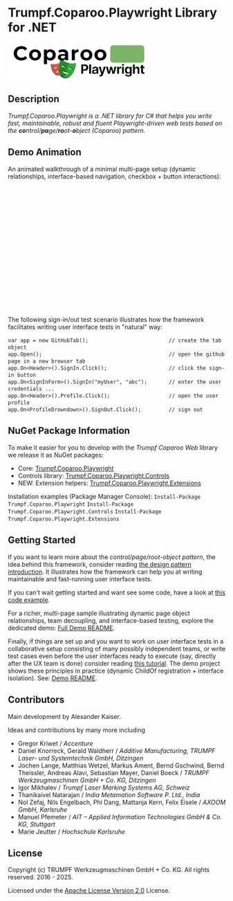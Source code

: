 ﻿# Trumpf.Coparoo.Playwright Library for .NET
![logo640]

## Description
*Trumpf.Coparoo.Playwright is a .NET library for C# that helps you write fast, maintainable, robust and fluent Playwright-driven web tests based on the **co**ntrol/**pa**ge/**ro**ot-**o**bject (Coparoo) pattern.*

## Demo Animation
An animated walkthrough of a minimal multi-page setup (dynamic relationships, interface-based navigation, checkbox + button interactions):

![Coparoo demo animation](Trumpf.Coparoo.Playwright.Demo/demo.gif)

The following sign-in/out test scenario illustrates how the framework facilitates writing user interface tests in "natural" way:

    var app = new GitHubTab();                          // create the tab object
    app.Open();                                         // open the github page in a new browser tab
    app.On<Header>().SignIn.Click();                    // click the sign-in button
    app.On<SignInForm>().SignIn("myUser", "abc");       // enter the user credentials ...
    app.On<Header>().Profile.Click();                   // open the user profile
    app.On<ProfileDrowndown>().SignOut.Click();         // sign out

## NuGet Package Information
To make it easier for you to develop with the *Trumpf Coparoo Web* library we release it as NuGet packages:

- Core: [Trumpf.Coparoo.Playwright](https://www.nuget.org/packages/Trumpf.Coparoo.Playwright)
- Controls library: [Trumpf.Coparoo.Playwright.Controls](https://www.nuget.org/packages/Trumpf.Coparoo.Playwright.Controls)
- NEW: Extension helpers: [Trumpf.Coparoo.Playwright.Extensions](https://www.nuget.org/packages/Trumpf.Coparoo.Playwright.Extensions)

Installation examples (Package Manager Console):
`Install-Package Trumpf.Coparoo.Playwright`
`Install-Package Trumpf.Coparoo.Playwright.Controls`
`Install-Package Trumpf.Coparoo.Playwright.Extensions`

## Getting Started
If you want to learn more about the *control/page/root-object pattern*, the idea behind this framework, consider reading [the design pattern introduction](PATTERN.md).
It illustrates how the framework can help you at writing maintainable and fast-running user interface tests.

If you can't wait getting started and want see some code, have a look at [this code example](DEMO.md).

For a richer, multi-page sample illustrating dynamic page object relationships, team decoupling, and interface-based testing, explore the dedicated demo: [Full Demo README](Trumpf.Coparoo.Playwright.Demo/README.md).

Finally, if things are set up and you want to work on user interface tests in a collaborative setup consisting of many possibly independent teams, or write test cases even before the user interfaces ready to execute (say, directly after the UX team is done) consider reading [this tutorial](DECOUPLING.md).
The demo project shows these principles in practice (dynamic ChildOf registration + interface isolation). See: [Demo README](Trumpf.Coparoo.Playwright.Demo/README.md).

## Contributors
Main development by Alexander Kaiser.

Ideas and contributions by many more including
- Gregor Kriwet / *Accenture*
- Daniel Knorreck, Gerald Waldherr / *Additive Manufacturing, TRUMPF Laser- und Systemtechnik GmbH, Ditzingen*
- Jochen Lange, Matthias Wetzel, Markus Ament, Bernd Gschwind, Bernd Theissler, Andreas Alavi, Sebastian Mayer, Daniel Boeck / *TRUMPF Werkzeugmaschinen GmbH + Co. KG, Ditzingen*
- Igor Mikhalev / *Trumpf Laser Marking Systems AG, Schweiz*
- Thanikaivel Natarajan / *India Metamation Software P. Ltd., India*
- Nol Zefaj, Nils Engelbach, Phi Dang, Mattanja Kern, Felix Eisele / *AXOOM GmbH, Karlsruhe*
- Manuel Pfemeter / *AIT – Applied Information Technologies GmbH & Co. KG, Stuttgart*
- Marie Jeutter / *Hochschule Karlsruhe*

## License
Copyright (c) TRUMPF Werkzeugmaschinen GmbH + Co. KG. All rights reserved. 2016 - 2025.

Licensed under the [Apache License Version 2.0](LICENSE) License.

[logo640]: ./Resources/logo640.png "coparoo web logo"

